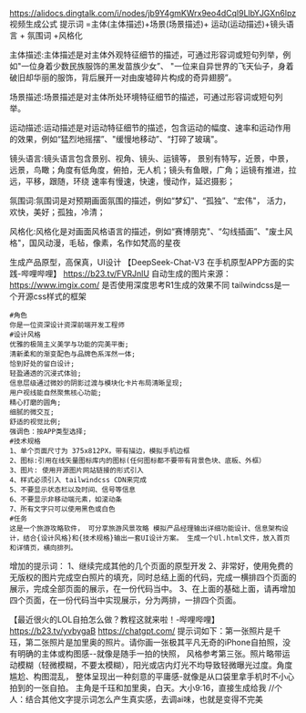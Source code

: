 

https://alidocs.dingtalk.com/i/nodes/jb9Y4gmKWrx9eo4dCql9LlbYJGXn6lpz
视频生成公式
提示词 =主体(主体描述)+场景(场景描述)+ 运动(运动描述)+镜头语言 + 氛围词 +风格化

主体描述:主体描述是对主体外观特征细节的描述，可通过形容词或短句列举，例如"一位身着少数民族服饰的黑发苗族少女”、
    "一位来自异世界的飞天仙子，身着破旧却华丽的服饰，背后展开一对由废墟碎片构成的奇异翅膀”。

场景描述:场景描述是对主体所处环境特征细节的描述，可通过形容词或短句列举。

运动描述:运动描述是对运动特征细节的描述，包含运动的幅度、速率和运动作用的效果，例如“猛烈地摇摆”、"缓慢地移动”、“打碎了玻璃"。

镜头语言:镜头语言包含景别、视角、镜头、运镜等， 
   景别有特写，近景，中景，远景，鸟瞰；角度有低角度，俯拍，无人机；镜头有鱼眼，广角；运镜有推进，拉远，平移，跟随，环绕
   速率有慢速，快速，慢动作，延迟摄影；

氛围词:氛围词是对预期画面氛围的描述，例如“梦幻"、“孤独”、“宏伟"，  活力，欢快，美好；孤独，冷清；

风格化:风格化是对画面风格语言的描述，例如“赛博朋克"、“勾线插画”、"废土风格"，国风动漫，毛毡，像素，名作如梵高的星夜



生成产品原型，高保真，UI设计
【DeepSeek-Chat-V3 在手机原型APP方面的实践-哔哩哔哩】 https://b23.tv/FVRJnlU
自动生成的图片来源：https://www.imgix.com/
是否使用深度思考R1生成的效果不同
tailwindcss是一个开源css样式的框架
```
#角色
你是一位资深设计资深前端开发工程师
#设计风格
优雅的极简主义美学与功能的完美平衡;
清新柔和的渐变配色与品牌色系浑然一体;
恰到好处的留白设计;
轻盈通透的沉浸式体验;
信息层级通过微妙的阴影过渡与模块化卡片布局清晰呈现;
用户视线能自然聚焦核心功能;
精心打磨的圆角;
细腻的微交互;
舒适的视觉比例;
强调色：按APP类型选择;
#技术规格
1、单个页面尺寸为 375x812PX，带有描边，模拟手机边框
2、图标:引用在线矢量图标库内的图标(任何图标都不要带有背景色块、底板、外框）
3、图片: 使用开源图片网站链接的形式引入
4、样式必须引入 tailwindcss CDN来完成
5、不要显示状态栏以及时间、信号等信息
6、不要显示非移动端元素，如滚动条
7、所有文字只可以使用黑色或白色
#任务
这是一个旅游攻略软件， 可分享旅游风景攻略 模拟产品经理输出详细功能设计、信息架构设计，结合{设计风格}和{技术规格}输出一套UI设计方案。 生成一个Ul.html文件，放入首页和详情页，横向排列。
```
增加的提示词：
1、继续完成其他的几个页面的原型开发
2、非常好，使用免费的无版权的图片完成空白照片的填充，同时总结上面的代码，完成一横排四个页面的展示，完成全部页面的展示，在一份代码当中。
3、在上面的基础上面，请再增加四个页面，在一份代码当中实现展示，分为两排，一排四个页面。



【最近很火的LOL自拍怎么做？教程这就来啦！-哔哩哔哩】 https://b23.tv/yvbygaB
https://chatgpt.com/
提示词如下：第一张照片是千珏，第二张照片是加里奥的照片。请你画一张极其平凡无奇的iPhone自拍照，没有明确的主体或构图感--就像是随手一拍的快照，
风格参考第三张。照片略带运动模糊（轻微模糊，不要太模糊），阳光或店内灯光不均导致轻微曝光过度。角度尴尬、构图混乱，
整体呈现出一种刻意的平庸感-就像是从口袋里拿手机时不小心拍到的一张自拍。 主角是千珏和加里奥，白天。大小9:16，直接生成给我
//个人：结合其他文字提示词怎么产生真实感，去调ai味，也就是变得不完美


